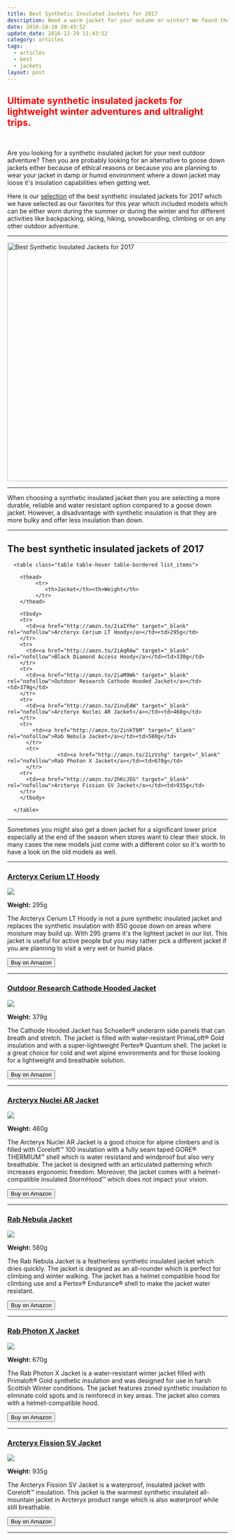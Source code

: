 ```yaml
---
title: Best Synthetic Insulated Jackets for 2017
description: Need a warm jacket for your autumn or winter? We found the best Synthetic Insulated Jackets for 2017
date: 2016-10-10 20:43:52
update_date: 2016-12-29 11:43:52
category: articles
tags:
  - articles
  - best
  - jackets
layout: post
---
```

<h2 style="color:red">Ultimate synthetic insulated jackets for lightweight winter adventures and ultralight trips.</h2>
<br>

Are you looking for a synthetic insulated jacket for your next outdoor adventure? Then you are probably looking for an alternative to goose down jackets either because of ethical reasons or because you are planning to wear your jacket in damp or humid environment where a down jacket may loose it's insulation capabilities when getting wet.

Here is our <a href="#list">selection</a> of the best synthetic insulated jackets for 2017 which we have selected as our favorites for this year which included models which can be either worn during the summer or during the winter and for different activities like backpacking, skiing, hiking, snowboarding, climbing or on any other outdoor adventure.

---

<a data-flickr-embed="true"  href="https://www.flickr.com/photos/90204224@N07/31571859902/in/dateposted-public/" title="Best Down Jackets 2017"><img src="https://c7.staticflickr.com/1/299/31571859902_8b2cb77f6d_b.jpg" width="1024" height="546" alt="Best Synthetic Insulated Jackets for 2017"></a><script async src="//embedr.flickr.com/assets/client-code.js" charset="utf-8"></script>

---

When choosing a synthetic insulated jacket then you are selecting a more durable, reliable and water resistant option compared to a goose down jacket. However, a disadvantage with synthetic insulation is that they are more bulky and offer less insulation than down.

<hr>

<h2 id="list"> The best synthetic insulated jackets of 2017</h2>

<div class="table-responsive">

      <table class="table table-hover table-bordered list_items">

        <thead>
             <tr>
                <th>Jacket</th><th>Weight</th>
             </tr>
        </thead>

        <tbody>
        <tr>
          <td><a href="http://amzn.to/2iaIYhe" target="_blank" rel="nofollow">Arcteryx Cerium LT Hoody</a></td><td>295g</td>
        </tr>
        <tr>
          <td><a href="http://amzn.to/2iAqRAw" target="_blank" rel="nofollow">Black Diamond Access Hoody</a></td><td>330g</td>
        </tr>
        <tr>
          <td><a href="http://amzn.to/2iaM9Wk" target="_blank" rel="nofollow">Outdoor Research Cathode Hooded Jacket</a></td><td>379g</td>
        </tr>
        <tr>
          <td><a href="http://amzn.to/2inuE4W" target="_blank" rel="nofollow">Arcteryx Nuclei AR Jacket</a></td><td>460g</td>
        </tr>
        <tr>
            <td><a href="http://amzn.to/2inkT6M" target="_blank" rel="nofollow">Rab Nebula Jacket</a></td><td>580g</td>
          </tr>
          <tr>
                    <td><a href="http://amzn.to/2izVzhg" target="_blank" rel="nofollow">Rab Photon X Jacket</a></td><td>670g</td>
          </tr>
        <tr>
          <td><a href="http://amzn.to/2hKcJEG" target="_blank" rel="nofollow">Arcteryx Fission SV Jacket</a></td><td>935g</td>
        </tr>  
        </tbody>

      </table>
</div>
<!--more-->

<hr>

Sometimes you might also get a down jacket for a significant lower price especially at the end of the season when stores want to clear their stock. In many cases the new models just come with a different color so it's worth to have a look on the old models as well.

<!--more-->

<hr>

<h3><a href="http://amzn.to/2iaIYhe" target="_blank" rel="nofollow">Arcteryx Cerium LT Hoody</a></h3>

<a target="_blank"  href="https://www.amazon.com/gp/product/B00Q9MHO70/ref=as_li_tl?ie=UTF8&camp=1789&creative=9325&creativeASIN=B00Q9MHO70&linkCode=as2&tag=hikeve-20&linkId=4ea3c7e2e31306af352a91c4885d7144"><img border="0" src="//ws-na.amazon-adsystem.com/widgets/q?_encoding=UTF8&MarketPlace=US&ASIN=B00Q9MHO70&ServiceVersion=20070822&ID=AsinImage&WS=1&Format=_SL250_&tag=hikeve-20" ></a><img src="//ir-na.amazon-adsystem.com/e/ir?t=hikeve-20&l=am2&o=1&a=B00Q9MHO70" width="1" height="1" border="0" alt="Arcteryx Cerium LT Hoody" style="border:none !important; margin:0px !important;" />

**Weight:** 295g  

The Arcteryx Cerium LT Hoody is not a pure synthetic insulated jacket and replaces the synthetic insulation with 850 goose down on areas where moisture may build up. With 295 grams it's the lightest jacket in our list. This jacket is useful for active people but you may rather pick a different jacket if you are planning to visit a very wet or humid place.

<a href="http://amzn.to/2iaIYhe" target="_blank" rel="nofollow"><button type="button" class="btn btn-danger">Buy on Amazon</button></a>

<hr>

<h3><a href="http://amzn.to/2iaM9Wk" target="_blank" rel="nofollow">Outdoor Research Cathode Hooded Jacket</a></h3>

<a target="_blank"  href="https://www.amazon.com/gp/product/B0163RVYDK/ref=as_li_tl?ie=UTF8&camp=1789&creative=9325&creativeASIN=B0163RVYDK&linkCode=as2&tag=hikeve-20&linkId=232e7aca74b934b8cd60f708594bbb18"><img border="0" src="//ws-na.amazon-adsystem.com/widgets/q?_encoding=UTF8&MarketPlace=US&ASIN=B0163RVYDK&ServiceVersion=20070822&ID=AsinImage&WS=1&Format=_SL250_&tag=hikeve-20" ></a><img src="//ir-na.amazon-adsystem.com/e/ir?t=hikeve-20&l=am2&o=1&a=B0163RVYDK" width="1" height="1" border="0" alt="Outdoor Research Cathode Hooded Jacket" style="border:none !important; margin:0px !important;" />

**Weight:** 379g

The Cathode Hooded Jacket has Schoeller® underarm side panels that can breath and stretch. The jacket is filled with water-resistant PrimaLoft® Gold insulation and with a super-lightweight Pertex® Quantum shell. The jacket is a great choice for cold and wet alpine environments and for those looking for a lightweight and breathable solution.

<a href="http://amzn.to/2iaM9Wk" target="_blank" rel="nofollow"><button type="button" class="btn btn-danger">Buy on Amazon</button></a>

<hr>

<h3><a href="http://amzn.to/2inuE4W" target="_blank" rel="nofollow">Arcteryx Nuclei AR Jacket</a></h3>

<a target="_blank"  href="https://www.amazon.com/gp/product/B01KH4JLDA/ref=as_li_tl?ie=UTF8&camp=1789&creative=9325&creativeASIN=B01KH4JLDA&linkCode=as2&tag=hikeve-20&linkId=78919096e8840168351407223e7208ae"><img border="0" src="//ws-na.amazon-adsystem.com/widgets/q?_encoding=UTF8&MarketPlace=US&ASIN=B01KH4JLDA&ServiceVersion=20070822&ID=AsinImage&WS=1&Format=_SL250_&tag=hikeve-20" ></a><img src="//ir-na.amazon-adsystem.com/e/ir?t=hikeve-20&l=am2&o=1&a=B01KH4JLDA" width="1" height="1" border="0" alt="Arcteryx Nuclei AR Jacket" style="border:none !important; margin:0px !important;" />

**Weight:** 460g

The Arcteryx Nuclei AR Jacket is a good choice for alpine climbers and is filled with Coreloft™ 100 insulation with a fully seam taped GORE® THERMIUM™ shell which is water resistand and windproof but also very breathable. The jacket is designed with an articulated patterning which increases ergonomic freedom. Moreover, the jacket comes with a helmet-compatible insulated StormHood™ which does not impact your vision.

<a href="http://amzn.to/2inuE4W" target="_blank" rel="nofollow"><button type="button" class="btn btn-danger">Buy on Amazon</button></a>

<hr>

<h3><a href="http://amzn.to/2inkT6M" target="_blank" rel="nofollow">Rab Nebula Jacket</a></h3>

<a target="_blank"  href="https://www.amazon.com/gp/product/B013HAICMC/ref=as_li_tl?ie=UTF8&camp=1789&creative=9325&creativeASIN=B013HAICMC&linkCode=as2&tag=hikeve-20&linkId=b48e9716614bf990671e84c8ee05b3ea"><img border="0" src="//ws-na.amazon-adsystem.com/widgets/q?_encoding=UTF8&MarketPlace=US&ASIN=B013HAICMC&ServiceVersion=20070822&ID=AsinImage&WS=1&Format=_SL250_&tag=hikeve-20" ></a><img src="//ir-na.amazon-adsystem.com/e/ir?t=hikeve-20&l=am2&o=1&a=B013HAICMC" width="1" height="1" border="0" alt="Rab Nebula Jacket" style="border:none !important; margin:0px !important;" />

**Weight:** 580g

The Rab Nebula Jacket is a featherless synthetic insulated jacket which dries quickly. The jacket is designed as an all-rounder which is perfect for climbing and winter walking. The jacket has a helmet compatible hood for climbing use and a Pertex® Endurance® shell to make the jacket water resistant.

<a href="http://amzn.to/2inkT6M" target="_blank" rel="nofollow"><button type="button" class="btn btn-danger">Buy on Amazon</button></a>

<hr>

<h3><a href="http://amzn.to/2izVzhg" target="_blank" rel="nofollow">Rab Photon X Jacket</a></h3>  

<a target="_blank"  href="https://www.amazon.com/gp/product/B013HANSVC/ref=as_li_tl?ie=UTF8&camp=1789&creative=9325&creativeASIN=B013HANSVC&linkCode=as2&tag=hikeve-20&linkId=1bd8744e8a5cfb28bcdca42bf11532fd"><img border="0" src="//ws-na.amazon-adsystem.com/widgets/q?_encoding=UTF8&MarketPlace=US&ASIN=B013HANSVC&ServiceVersion=20070822&ID=AsinImage&WS=1&Format=_SL250_&tag=hikeve-20" ></a><img src="//ir-na.amazon-adsystem.com/e/ir?t=hikeve-20&l=am2&o=1&a=B013HANSVC" width="1" height="1" border="0" alt="Rab Photon X Jacket" style="border:none !important; margin:0px !important;" />

**Weight:** 670g

The Rab Photon X Jacket is a water-resistant winter jacket filled with Primaloft® Gold synthetic insulation and was designed for use in harsh Scottish Winter conditions. The jacket features zoned synthetic insulation to eliminate cold spots and is reinforecd in key areas. The jacket also comes with a helmet-compatible hood.

<a href="http://amzn.to/2izVzhg" target="_blank" rel="nofollow"><button type="button" class="btn btn-danger">Buy on Amazon</button></a>

<hr>


<h3><a href="http://amzn.to/2hKcJEG" target="_blank" rel="nofollow">Arcteryx Fission SV Jacket</a></h3>

<a target="_blank"  href="https://www.amazon.com/gp/product/B0163RV2CS/ref=as_li_tl?ie=UTF8&camp=1789&creative=9325&creativeASIN=B0163RV2CS&linkCode=as2&tag=hikeve-20&linkId=a3923acc1cc490545436e2c9e856ebef"><img border="0" src="//ws-na.amazon-adsystem.com/widgets/q?_encoding=UTF8&MarketPlace=US&ASIN=B0163RV2CS&ServiceVersion=20070822&ID=AsinImage&WS=1&Format=_SL250_&tag=hikeve-20" ></a><img src="//ir-na.amazon-adsystem.com/e/ir?t=hikeve-20&l=am2&o=1&a=B0163RV2CS" width="1" height="1" border="0" alt="Arcteryx Fission SV Jacket" style="border:none !important; margin:0px !important;" />

**Weight:** 935g

The Arcteryx Fission SV Jacket is a waterproof, insulated jacket with Coreloft™ insulation. This jacket is the warmest synthetic insulated all-mountain jacket in Arcteryx product range which is also waterproof while still breathable.

<a href="http://amzn.to/2hKcJEG" target="_blank" rel="nofollow"><button type="button" class="btn btn-danger">Buy on Amazon</button></a>

<hr>

<script type="text/javascript">
amzn_assoc_placement = "adunit0";
amzn_assoc_search_bar = "false";
amzn_assoc_tracking_id = "hikeve-20";
amzn_assoc_search_bar_position = "top";
amzn_assoc_ad_mode = "search";
amzn_assoc_ad_type = "smart";
amzn_assoc_marketplace = "amazon";
amzn_assoc_region = "US";
amzn_assoc_title = "Amazon Search Results";
amzn_assoc_default_search_phrase = "canada goose";
amzn_assoc_default_category = "All";
amzn_assoc_linkid = "94ae095fd527d4f97d365afbd4404fcf";
</script>
<script src="//z-na.amazon-adsystem.com/widgets/onejs?MarketPlace=US"></script>
